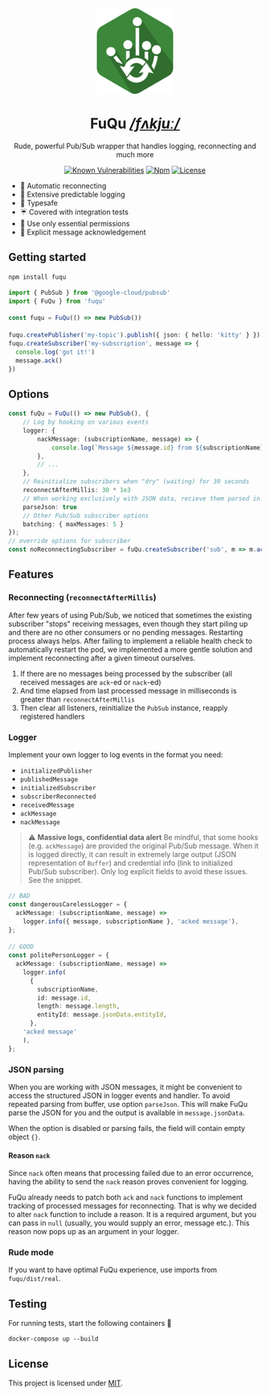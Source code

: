 <div align="center">


<img src="./resources/logo.png" height="170"/>

# FuQu _[/fʌkjuː/](https://en.wikipedia.org/wiki/Help:IPA/English)_

Rude, powerful Pub/Sub wrapper that handles logging, reconnecting and much more

[![Known Vulnerabilities](https://img.shields.io/snyk/vulnerabilities/github/AckeeCZ/fuqu.svg?style=flat-square)](https://snyk.io/test/github/AckeeCZ/fuqu)
[![Npm](https://img.shields.io/npm/v/fuqu.svg?style=flat-square)](https://www.npmjs.com/package/fuqu)
[![License](https://img.shields.io/github/license/AckeeCZ/fuqu.svg?style=flat-square)](https://github.com/AckeeCZ/fuqu/blob/master/LICENSE)


</div>

- 💓 Automatic reconnecting
- 📨 Extensive predictable logging
- 💙 Typesafe
- ☔ Covered with integration tests
- 🔑 Use only essential permissions
- 🚦 Explicit message acknowledgement

## Getting started

```bash
npm install fuqu
```

```typescript
import { PubSub } from '@google-cloud/pubsub'
import { FuQu } from 'fuqu'

const fuqu = FuQu(() => new PubSub())

fuqu.createPublisher('my-topic').publish({ json: { hello: 'kitty' } })
fuqu.createSubscriber('my-subscription', message => {
  console.log('got it!')
  message.ack()
})
```

## Options
```typescript
const fuQu = FuQu(() => new PubSub(), {
    // Log by hooking on various events
    logger: {
        nackMessage: (subscriptionName, message) => {
            console.log(`Message ${message.id} from ${subscriptionName} NACKed`)
        },
        // ...
    },
    // Reinitialize subscribers when "dry" (waiting) for 30 seconds
    reconnectAfterMillis: 30 * 1e3
    // When working exclusively with JSON data, recieve them parsed in logger events and handlers
    parseJson: true
    // Other Pub/Sub subscriber options
    batching: { maxMessages: 5 }
});
// override options for subscriber
const noReconnectingSubscriber = fuQu.createSubscriber('sub', m => m.ack(), { reconnectAfterMillis: 0 })
```

## Features
### Reconnecting (`reconnectAfterMillis`)
After few years of using Pub/Sub, we noticed that sometimes the existing subscriber "stops" receiving messages, even though they start piling up and there are no other consumers or no pending messages. Restarting process always helps. After failing to implement a reliable health check to automatically restart the pod, we implemented a more gentle solution and implement reconnecting after a given timeout ourselves.

1. If there are no messages being processed by the subscriber (all received messages are `ack`-ed or `nack`-ed)
2. And time elapsed from last processed message in milliseconds is greater than `reconnectAfterMillis`
3. Then clear all listeners, reinitialize the `PubSub` instance, reapply registered handlers

### Logger
Implement your own logger to log events in the format you need:

- `initializedPublisher`
- `publishedMessage`
- `initializedSubscriber`
- `subscriberReconnected`
- `receivedMessage`
- `ackMessage`
- `nackMessage`

> ⚠️ **Massive logs, confidential data alert** Be mindful, that some hooks (e.g. `ackMessage`) are provided the original Pub/Sub message. When it is logged directly, it can result in extremely large output (JSON representation of `Buffer`) and credential info (link to initialized Pub/Sub subscriber). Only log explicit fields to avoid these issues. See the snippet.

```ts
// BAD
const dangerousCarelessLogger = {
  ackMessage: (subscriptionName, message) =>
    logger.info({ message, subscriptionName }, 'acked message'),
};

// GOOD
const politePersonLogger = {
  ackMessage: (subscriptionName, message) =>
    logger.info(
      {
        subscriptionName,
        id: message.id,
        length: message.length,
        entityId: message.jsonData.entityId,
      },
    'acked message'
    ),
};
```

### JSON parsing
When you are working with JSON messages, it might be convenient to access the structured JSON in logger events and handler. To avoid repeated parsing from buffer, use option `parseJson`. This will make FuQu parse the JSON for you and the output is available in `message.jsonData`.

When the option is disabled or parsing fails, the field will contain empty object `{}`.

#### Reason `nack`

Since `nack` often means that processing failed due to an error occurrence, having the ability to send the `nack` reason proves convenient for logging.

FuQu already needs to patch both `ack` and `nack` functions to implement tracking of processed messages for reconnecting. That is why we decided to alter `nack` function to include a reason. It is a required argument, but you can pass in `null` (usually, you would supply an error, message etc.). This reason now pops up as an argument in your logger.

### Rude mode
If you want to have optimal FuQu experience, use imports from `fuqu/dist/real`.

## Testing

For running tests, start the following containers 🐳

```
docker-compose up --build
```

## License

This project is licensed under [MIT](./LICENSE).
